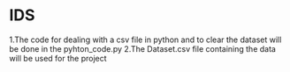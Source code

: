 # IDS


1.The code for dealing with a csv file in python and to clear the dataset will be done in the pyhton_code.py
2.The Dataset.csv file containing the data will be used for the project
